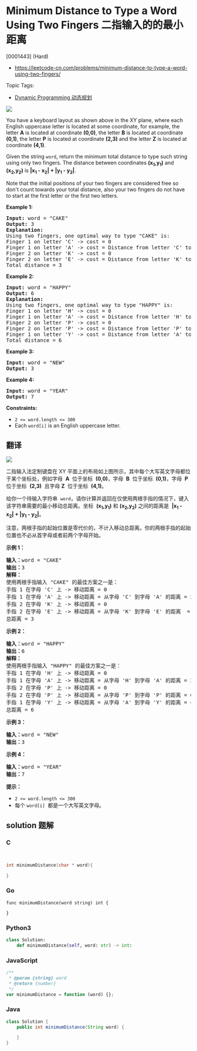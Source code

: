 # Minimum Distance to Type a Word Using Two Fingers 二指输入的的最小距离

[0001443] (Hard)

- https://leetcode-cn.com/problems/minimum-distance-to-type-a-word-using-two-fingers/

Topic Tags:

- [Dynamic Programming 动态规划](https://leetcode-cn.com/tag/dynamic-programming/)

![](https://assets.leetcode.com/uploads/2020/01/02/leetcode_keyboard.png)

You have a keyboard layout as shown above in the XY plane, where each English uppercase letter is located at some coordinate, for example, the letter **A** is located at coordinate **(0,0)**, the letter **B** is located at coordinate **(0,1)**, the letter **P** is located at coordinate **(2,3)** and the letter **Z** is located at coordinate **(4,1)**.

Given the string `word`, return the minimum total distance to type such string using only two fingers. The distance between coordinates **(x<sub>1</sub>,y<sub>1</sub>)** and **(x<sub>2</sub>,y<sub>2</sub>)** is **|x<sub>1</sub> - x<sub>2</sub>| + |y<sub>1</sub> - y<sub>2</sub>|**.

Note that the initial positions of your two fingers are considered free so don't count towards your total distance, also your two fingers do not have to start at the first letter or the first two letters.

**Example 1:**

<pre><strong>Input:</strong> word = "CAKE"
<strong>Output:</strong> 3
<strong>Explanation: 
</strong>Using two fingers, one optimal way to type "CAKE" is: 
Finger 1 on letter 'C' -&gt; cost = 0 
Finger 1 on letter 'A' -&gt; cost = Distance from letter 'C' to letter 'A' = 2 
Finger 2 on letter 'K' -&gt; cost = 0 
Finger 2 on letter 'E' -&gt; cost = Distance from letter 'K' to letter 'E' = 1 
Total distance = 3
</pre>

**Example 2:**

<pre><strong>Input:</strong> word = "HAPPY"
<strong>Output:</strong> 6
<strong>Explanation: </strong>
Using two fingers, one optimal way to type "HAPPY" is:
Finger 1 on letter 'H' -&gt; cost = 0
Finger 1 on letter 'A' -&gt; cost = Distance from letter 'H' to letter 'A' = 2
Finger 2 on letter 'P' -&gt; cost = 0
Finger 2 on letter 'P' -&gt; cost = Distance from letter 'P' to letter 'P' = 0
Finger 1 on letter 'Y' -&gt; cost = Distance from letter 'A' to letter 'Y' = 4
Total distance = 6
</pre>

**Example 3:**

<pre><strong>Input:</strong> word = "NEW"
<strong>Output:</strong> 3
</pre>

**Example 4:**

<pre><strong>Input:</strong> word = "YEAR"
<strong>Output:</strong> 7
</pre>

**Constraints:**

- `2 <= word.length <= 300`
- Each `word[i]` is an English uppercase letter.

## 翻译

![](https://assets.leetcode-cn.com/aliyun-lc-upload/uploads/2020/01/11/leetcode_keyboard.png)

二指输入法定制键盘在 XY 平面上的布局如上图所示，其中每个大写英文字母都位于某个坐标处，例如字母  **A**  位于坐标  **(0,0)**，字母  **B**  位于坐标  **(0,1)**，字母  **P**  位于坐标  **(2,3)**  且字母 **Z**  位于坐标  **(4,1)**。

给你一个待输入字符串  `word`，请你计算并返回在仅使用两根手指的情况下，键入该字符串需要的最小移动总距离。坐标  **(x<sub>1</sub>,y<sub>1</sub>)** 和 **(x<sub>2</sub>,y<sub>2</sub>)** 之间的距离是  **|x<sub>1</sub> - x<sub>2</sub>| + |y<sub>1</sub> - y<sub>2</sub>|**。

注意，两根手指的起始位置是零代价的，不计入移动总距离。你的两根手指的起始位置也不必从首字母或者前两个字母开始。

**示例 1：**

<pre><strong>输入：</strong>word = "CAKE"
<strong>输出：</strong>3
<strong>解释： 
</strong>使用两根手指输入 "CAKE" 的最佳方案之一是： 
手指 1 在字母 'C' 上 -&gt; 移动距离 = 0 
手指 1 在字母 'A' 上 -&gt; 移动距离 = 从字母 'C' 到字母 'A' 的距离 = 2 
手指 2 在字母 'K' 上 -&gt; 移动距离 = 0 
手指 2 在字母 'E' 上 -&gt; 移动距离 = 从字母 'K' 到字母 'E' 的距离  = 1 
总距离 = 3
</pre>

**示例 2：**

<pre><strong>输入：</strong>word = "HAPPY"
<strong>输出：</strong>6
<strong>解释： </strong>
使用两根手指输入 "HAPPY" 的最佳方案之一是：
手指 1 在字母 'H' 上 -&gt; 移动距离 = 0
手指 1 在字母 'A' 上 -&gt; 移动距离 = 从字母 'H' 到字母 'A' 的距离 = 2
手指 2 在字母 'P' 上 -&gt; 移动距离 = 0
手指 2 在字母 'P' 上 -&gt; 移动距离 = 从字母 'P' 到字母 'P' 的距离 = 0
手指 1 在字母 'Y' 上 -&gt; 移动距离 = 从字母 'A' 到字母 'Y' 的距离 = 4
总距离 = 6
</pre>

**示例 3：**

<pre><strong>输入：</strong>word = "NEW"
<strong>输出：</strong>3
</pre>

**示例 4：**

<pre><strong>输入：</strong>word = "YEAR"
<strong>输出：</strong>7
</pre>

**提示：**

- `2 <= word.length <= 300`
- 每个 `word[i]`  都是一个大写英文字母。

## solution 题解

### C

```c


int minimumDistance(char * word){

}


```

### Go

```golang
func minimumDistance(word string) int {

}
```

### Python3

```python
class Solution:
    def minimumDistance(self, word: str) -> int:

```

### JavaScript

```javascript
/**
 * @param {string} word
 * @return {number}
 */
var minimumDistance = function (word) {};
```

### Java

```java
class Solution {
    public int minimumDistance(String word) {

    }
}
```
